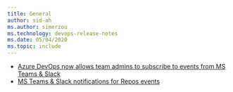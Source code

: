 ```yaml
---
title: General
author: sid-ah
ms.author: simerzou
ms.technology: devops-release-notes
ms.date: 05/04/2020
ms.topic: include
---
```


- [Azure DevOps now allows team admins to subscribe to events from MS Teams & Slack](#azure-devops-now-allows-team-admins-to-subscribe-to-events-from-ms-teams--slack)
- [MS Teams & Slack notifications for Repos events](#ms-teams--slack-notifications-for-repos-events)
